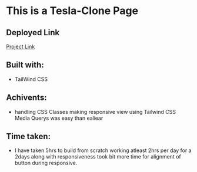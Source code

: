 # This is a Tesla-Clone Page


## Deployed Link

[Project Link](https://phani-sai-tesla-clone.netlify.app/)

## Built with:

- TailWind CSS

## Achivents:

- handling CSS Classes making responsive view using Tailwind CSS Media Querys was easy than ealiear

## Time taken:

- I have taken 5hrs to build from scratch working atleast 2hrs per day for a 2days along with responsiveness took bit more time for alignment of button during responsive.
